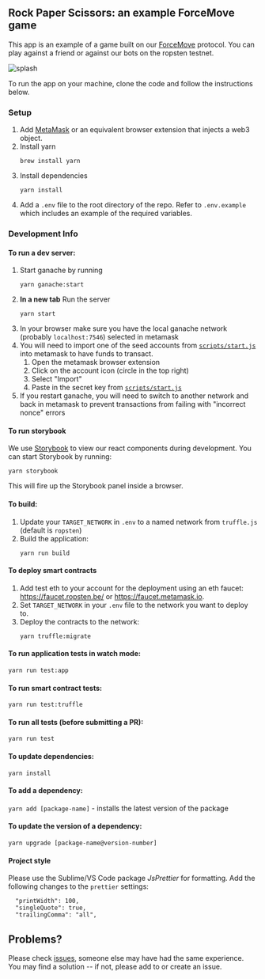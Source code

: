 ## Rock Paper Scissors: an example ForceMove game

This app is an example of a game built on our [ForceMove](https://magmo.com/force-move-games.pdf) protocol. You can play against a friend or against our bots on the ropsten testnet.

![splash](./screens.png 'screens')

To run the app on your machine, clone the code and follow the instructions below. 

### Setup

1. Add [MetaMask](https://metamask.io/) or an equivalent browser extension that injects a web3 object. 
1. Install yarn
    ```
    brew install yarn
    ```
1. Install dependencies
    ```
    yarn install
    ```
1. Add a `.env` file to the root directory of the repo. Refer to `.env.example` which includes an example of the required variables.

### Development Info

#### To run a dev server:

1. Start ganache by running
    ```
    yarn ganache:start
    ```
2. **In a new tab** Run the server
    ```
    yarn start
    ```
3. In your browser make sure you have the local ganache network (probably `localhost:7546`) selected in metamask
4. You will need to import one of the seed accounts from [`scripts/start.js`](./scripts/start.js) into metamask to have funds to transact.
    1. Open the metamask browser extension
    2. Click on the account icon (circle in the top right)
    3. Select "Import"
    4. Paste in the secret key from [`scripts/start.js`](./scripts/start.js)
5. If you restart ganache, you will need to switch to another network and back in metamask to prevent transactions from failing with "incorrect nonce" errors

#### To run storybook

We use [Storybook](https://storybook.js.org/) to view our react components during development. You can start Storybook by running:
```
yarn storybook
```
This will fire up the Storybook panel inside a browser.


#### To build:

1. Update your  `TARGET_NETWORK` in `.env` to a named network from `truffle.js` (default is `ropsten`)
2. Build the application:
    ```
    yarn run build
    ```

#### To deploy smart contracts

1. Add test eth to your account for the deployment using an eth faucet: https://faucet.ropsten.be/ or https://faucet.metamask.io.
2. Set `TARGET_NETWORK` in your `.env` file to the network  you want to deploy to.
3. Deploy the contracts to the network:
    ```
    yarn truffle:migrate
    ``` 
    
#### To run application tests in watch mode:

`yarn run test:app`

#### To run smart contract tests:

`yarn run test:truffle`

#### To run all tests (before submitting a PR):

`yarn run test`

#### To update dependencies:

`yarn install`

#### To add a dependency:

`yarn add [package-name]` - installs the latest version of the package

#### To update the version of a dependency:

`yarn upgrade [package-name@version-number]`

#### Project style

Please use the Sublime/VS Code package _JsPrettier_ for formatting. Add the following changes to the `prettier` settings:

```
  "printWidth": 100,
  "singleQuote": true,
  "trailingComma": "all",
```

## Problems?

Please check [issues](https://github.com/magmo/rps-poc/issues), someone else may have had the same experience. You may find a solution -- if not, please add to or create an issue.

